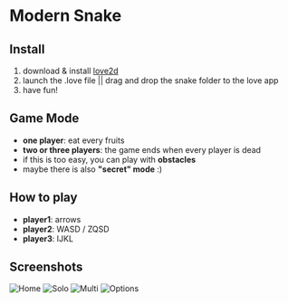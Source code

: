 # Modern Snake

## Install
1. download & install [love2d](https://love2d.org/)
2. launch the .love file || drag and drop the snake folder to the love app
3. have fun!

## Game Mode
* **one player**: eat every fruits
* **two or three players**: the game ends when every player is dead
* if this is too easy, you can play with **obstacles**
* maybe there is also **"secret" mode** :)

## How to play
* **player1**: arrows
* **player2**: WASD / ZQSD
* **player3**: IJKL

## Screenshots
![Home](http://arthur-moreau.net/github/hostedIMG/snake/1.png)
![Solo](http://arthur-moreau.net/github/hostedIMG/snake/2.png)
![Multi](http://arthur-moreau.net/github/hostedIMG/snake/3.png)
![Options](http://arthur-moreau.net/github/hostedIMG/snake/4.png)

